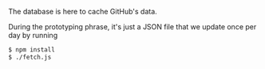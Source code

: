 The database is here to cache GitHub's data.

During the prototyping phrase, it's just a JSON file that we update once per day by running

```bash
$ npm install
$ ./fetch.js
```
